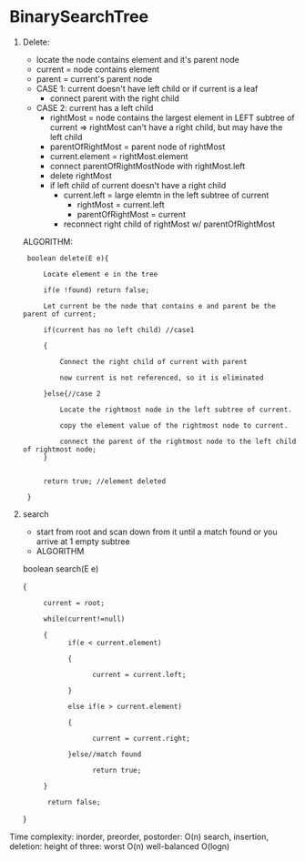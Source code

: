 # BinarySearchTree
1. Delete: 
      + locate the node contains element and it's parent node
      + current = node contains element
      + parent = current's parent node
      + CASE 1: current doesn't have left child or if current is a leaf
         - connect parent with the right child
      + CASE 2: current has a left child
         - rightMost = node contains the largest element in LEFT subtree of current
            => rightMost can't have a right child, but may have the left child
         - parentOfRightMost = parent node of rightMost
         - current.element = rightMost.element
         - connect parentOfRightMostNode with rightMost.left
         - delete rightMost
         -  if left child of current doesn't have a right child
            + current.left = large elemtn in the left subtree of current
                 - rightMost = current.left
                 - parentOfRightMost = current
            + reconnect right child of rightMost w/ parentOfRightMost
         

    ALGORITHM:
    
        boolean delete(E e){
        
            Locate element e in the tree
            
            if(e !found) return false;
            
            Let current be the node that contains e and parent be the parent of current;
            
            if(current has no left child) //case1 
            
            {
            
                Connect the right child of current with parent
                
                now current is not referenced, so it is eliminated
                
            }else{//case 2
            
                Locate the rightmost node in the left subtree of current.
                
                copy the element value of the rightmost node to current.
                
                connect the parent of the rightmost node to the left child of rightmost node;
            }
            
            
            return true; //element deleted
        
        }

2. search
     + start from root and scan down from it until a match found or you arrive at 1 empty subtree
     + ALGORITHM
     
      boolean search(E e)
      
      {

            current = root;
        
            while(current!=null)
        
            {      
                  if(e < current.element)
            
                  {
                  
                        current = current.left;
                  
                  }
            
                  else if(e > current.element)
            
                  {
                  
                        current = current.right;
                  
                  }else//match found
                  
                        return true;
              
            }
        
             return false;
        
     }
     
     
Time complexity:
inorder, preorder, postorder: O(n)
search, insertion, deletion: height of three: worst O(n) 
                                              well-balanced O(logn)
